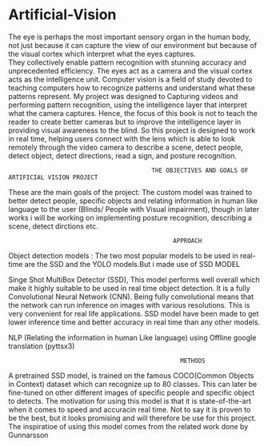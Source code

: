 # Artificial-Vision
The eye is perhaps the most important sensory organ in the human body, not just
because it can capture the view of our environment but because of the visual
cortex which interpret what the eyes captures.  
They collectively enable pattern recognition with
stunning accuracy and unprecedented efficiency. 
The eyes act as a camera and the visual cortex acts as the intelligence unit.
Computer vision is a field of study devoted to teaching computers how to
recognize patterns and understand what these patterns represent. My project was designed to Capturing
videos and performing pattern recognition, using the intelligence layer that interpret what the camera captures. Hence, the focus of
this book is not to teach the reader to create better cameras but to improve the
intelligence layer in providing visual awareness to the blind.
So this project is designed to work in real time, helping users connect with the lens which is able to look remotely through the video camera to 
describe a scene, 
detect people, 
detect object, 
detect directions, 
read a sign, 
and posture recognition.


                                            THE OBJECTIVES AND GOALS OF ARTIFICIAL VISION PROJECT
These are the main goals of the project:
The custom model was trained to better detect people, specific objects and relating information in human like language to the user (Blinds/ People with Visual impairment), though in later works i will be working on implementing posture recognition, describing a scene, detect dirctions etc.

                                                  APPROACH
Object detection models : 
The two most popular models to be used in real-time are the SSD and the YOLO models.But i made use of SSD MODEL

Singe Shot MultiBox Detector (SSD),  This model performs well overall which make it highly suitable to be used in real time object detection. It is a fully Convolutional Neural Network (CNN). Being fully convolutional means that the network can run inference on images with various resolutions. This is very convenient for real life applications.
SSD model have been made to get lower inference time and better accuracy in real time than any other models.

NLP (Relating the information in human Like language) using Offline google translation (pyttsx3)

                                                    METHODS
                                                    
A pretrained SSD model, is trained on the famous COCO(Common Objects in Context) dataset which can recognize up to 80 classes.
This can later be fine-tuned on other different images of specific people and specific object to detects.
The motivation for using this model is that it is state-of-the-art when it comes to speed and accuracin real time.
Not to say it is proven to be the best, but it looks promising and will therefore be use for this project. 
The inspiratioe of using this model comes from the related work done by Gunnarsson


